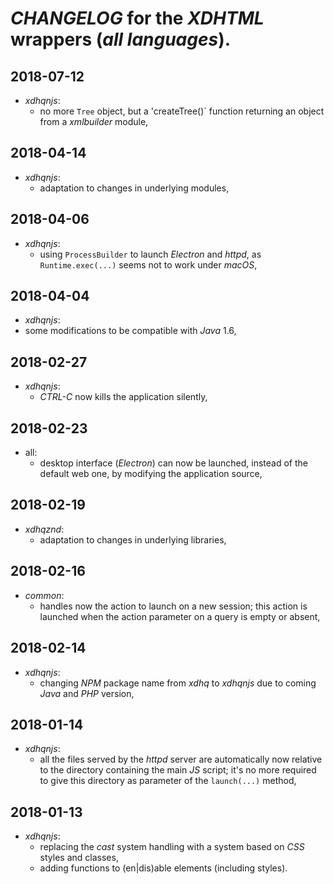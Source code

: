 # *CHANGELOG* for the *XDHTML* wrappers (*all languages*).

## 2018-07-12
- *xdhqnjs*:
  - no more `Tree` object, but a 'createTree()` function returning an object from a *xmlbuilder* module,

## 2018-04-14

- *xdhqnjs*:
  - adaptation to changes in underlying modules,

## 2018-04-06

- *xdhqnjs*:
  - using `ProcessBuilder` to launch *Electron* and *httpd*, as `Runtime.exec(...)` seems not to work under *macOS*,

## 2018-04-04
- *xdhqnjs*:
 - some modifications to be compatible with *Java* 1.6,

## 2018-02-27

- *xdhqnjs*:
  - *CTRL-C* now kills the application silently,

## 2018-02-23

- all:
  - desktop interface (*Electron*) can now be launched, instead of the default web one, by modifying the application source,

## 2018-02-19

- *xdhqznd*:
  - adaptation to changes in underlying libraries,

## 2018-02-16

- *common*:
  - handles now the action to launch on a new session; this action is launched when the action parameter on a query is empty or absent,

## 2018-02-14

- *xdhqnjs*:
  - changing *NPM* package name from *xdhq* to *xdhqnjs* due to coming *Java* and *PHP* version,

## 2018-01-14

- *xdhqnjs*:
  - all the files served by the *httpd* server are automatically now relative to the directory containing the main *JS* script; it's no more required to give this directory as parameter of the `launch(...)` method,

## 2018-01-13

- *xdhqnjs*:
  - replacing the *cast* system handling with a system based on *CSS* styles and classes,
  - adding functions to (en|dis)able elements (including styles).
